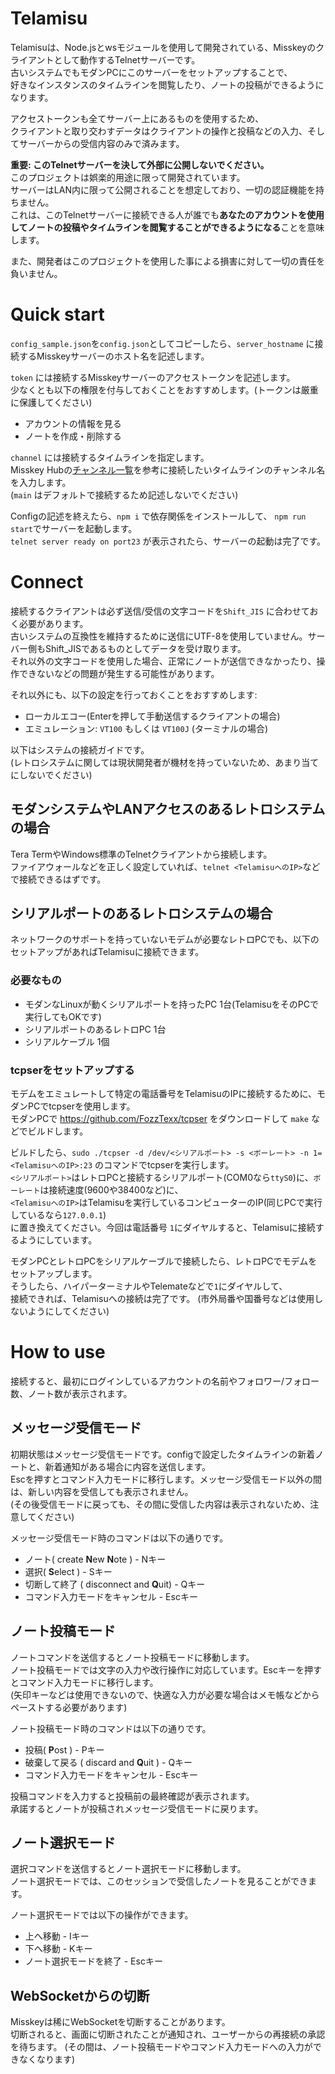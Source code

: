 # Telamisu
Telamisuは、Node.jsとwsモジュールを使用して開発されている、Misskeyのクライアントとして動作するTelnetサーバーです。   
古いシステムでもモダンPCにこのサーバーをセットアップすることで、   
好きなインスタンスのタイムラインを閲覧したり、ノートの投稿ができるようになります。   

アクセストークンも全てサーバー上にあるものを使用するため、   
クライアントと取り交わすデータはクライアントの操作と投稿などの入力、そしてサーバーからの受信内容のみで済みます。

**重要: このTelnetサーバーを決して外部に公開しないでください。**   
このプロジェクトは娯楽的用途に限って開発されています。   
サーバーはLAN内に限って公開されることを想定しており、一切の認証機能を持ちません。   
これは、このTelnetサーバーに接続できる人が誰でも**あなたのアカウントを使用してノートの投稿やタイムラインを閲覧することができるようになる**ことを意味します。   

また、開発者はこのプロジェクトを使用した事による損害に対して一切の責任を負いません。   

# Quick start
`config_sample.json`を`config.json`としてコピーしたら、`server_hostname` に接続するMisskeyサーバーのホスト名を記述します。   

`token` には接続するMisskeyサーバーのアクセストークンを記述します。   
少なくとも以下の権限を付与しておくことをおすすめします。(トークンは厳重に保護してください)   
- アカウントの情報を見る
- ノートを作成・削除する

`channel` には接続するタイムラインを指定します。   
Misskey Hubの[チャンネル一覧](https://misskey-hub.net/docs/api/streaming/channel/)を参考に接続したいタイムラインのチャンネル名を入力します。   
(`main` はデフォルトで接続するため記述しないでください)   

Configの記述を終えたら、`npm i` で依存関係をインストールして、
`npm run start`でサーバーを起動します。   
`telnet server ready on port23` が表示されたら、サーバーの起動は完了です。

# Connect
接続するクライアントは必ず送信/受信の文字コードを`Shift_JIS` に合わせておく必要があります。   
古いシステムの互換性を維持するために送信にUTF-8を使用していません。サーバー側もShift_JISであるものとしてデータを受け取ります。   
それ以外の文字コードを使用した場合、正常にノートが送信できなかったり、操作できないなどの問題が発生する可能性があります。   

それ以外にも、以下の設定を行っておくことをおすすめします:
- ローカルエコー(Enterを押して手動送信するクライアントの場合)
- エミュレーション: `VT100` もしくは `VT100J` (ターミナルの場合)

以下はシステムの接続ガイドです。   
(レトロシステムに関しては現状開発者が機材を持っていないため、あまり当てにしないでください)

## モダンシステムやLANアクセスのあるレトロシステムの場合
Tera TermやWindows標準のTelnetクライアントから接続します。   
ファイアウォールなどを正しく設定していれば、`telnet <TelamisuへのIP>`などで接続できるはずです。   

## シリアルポートのあるレトロシステムの場合
ネットワークのサポートを持っていないモデムが必要なレトロPCでも、以下のセットアップがあればTelamisuに接続できます。   

### 必要なもの
- モダンなLinuxが動くシリアルポートを持ったPC 1台(TelamisuをそのPCで実行してもOKです)
- シリアルポートのあるレトロPC 1台
- シリアルケーブル 1個

### tcpserをセットアップする
モデムをエミュレートして特定の電話番号をTelamisuのIPに接続するために、モダンPCでtcpserを使用します。   
モダンPCで https://github.com/FozzTexx/tcpser をダウンロードして `make` などでビルドします。   

ビルドしたら、`sudo ./tcpser -d /dev/<シリアルポート> -s <ボーレート> -n 1=<TelamisuへのIP>:23` のコマンドでtcpserを実行します。   
`<シリアルポート>`はレトロPCと接続するシリアルポート(COM0なら`ttyS0`)に、`ボーレート`は接続速度(9600や38400など)に、   
`<TelamisuへのIP>`はTelamisuを実行しているコンピューターのIP(同じPCで実行しているなら`127.0.0.1`)   
に置き換えてください。今回は電話番号 `1`にダイヤルすると、Telamisuに接続するようにしています。   

モダンPCとレトロPCをシリアルケーブルで接続したら、レトロPCでモデムをセットアップします。   
そうしたら、ハイパーターミナルやTelemateなどで`1`にダイヤルして、   
接続できれば、Telamisuへの接続は完了です。
(市外局番や国番号などは使用しないようにしてください)

# How to use
接続すると、最初にログインしているアカウントの名前やフォロワー/フォロー数、ノート数が表示されます。
## メッセージ受信モード
初期状態はメッセージ受信モードです。configで設定したタイムラインの新着ノートと、新着通知がある場合に内容を送信します。   
Escを押すとコマンド入力モードに移行します。メッセージ受信モード以外の間は、新しい内容を受信しても表示されません。   
(その後受信モードに戻っても、その間に受信した内容は表示されないため、注意してください)   

メッセージ受信モード時のコマンドは以下の通りです。
- ノート( create **N**ew **N**ote ) - Nキー
- 選択( **S**elect ) - Sキー
- 切断して終了 ( disconnect and **Q**uit) - Qキー
- コマンド入力モードをキャンセル - Escキー
## ノート投稿モード
ノートコマンドを送信するとノート投稿モードに移動します。   
ノート投稿モードでは文字の入力や改行操作に対応しています。Escキーを押すとコマンド入力モードに移行します。   
(矢印キーなどは使用できないので、快適な入力が必要な場合はメモ帳などからペーストする必要があります)   

ノート投稿モード時のコマンドは以下の通りです。
- 投稿( **P**ost ) - Pキー
- 破棄して戻る ( discard and **Q**uit ) - Qキー
- コマンド入力モードをキャンセル - Escキー

投稿コマンドを入力すると投稿前の最終確認が表示されます。   
承諾するとノートが投稿されメッセージ受信モードに戻ります。
## ノート選択モード
選択コマンドを送信するとノート選択モードに移動します。   
ノート選択モードでは、このセッションで受信したノートを見ることができます。   

ノート選択モードでは以下の操作ができます。
- 上へ移動 - Iキー
- 下へ移動 - Kキー
- ノート選択モードを終了 - Escキー
## WebSocketからの切断
Misskeyは稀にWebSocketを切断することがあります。   
切断されると、画面に切断されたことが通知され、ユーザーからの再接続の承認を待ちます。
(その間は、ノート投稿モードやコマンド入力モードへの入力ができなくなります)